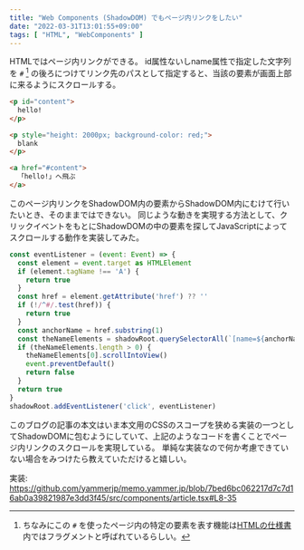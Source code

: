 ```yaml
---
title: "Web Components (ShadowDOM) でもページ内リンクをしたい"
date: "2022-03-31T13:01:55+09:00"
tags: [ "HTML", "WebComponents" ]
---
```


HTMLではページ内リンクができる。
id属性ないしname属性で指定した文字列を `#` [^1] の後ろにつけてリンク先のパスとして指定すると、当該の要素が画面上部に来るようにスクロールする。

```html
<p id="content">
  hello!
</p>

<p style="height: 2000px; background-color: red;">
  blank
</p>

<a href="#content">
  「hello!」へ飛ぶ
</a>
```

このページ内リンクをShadowDOM内の要素からShadowDOM内にむけて行いたいとき、そのままではできない。
同じような動きを実現する方法として、クリックイベントをもとにShadowDOMの中の要素を探してJavaScriptによってスクロールする動作を実装してみた。

```javascript
const eventListener = (event: Event) => {
  const element = event.target as HTMLElement
  if (element.tagName !== 'A') {
    return true
  }
  const href = element.getAttribute('href') ?? ''
  if (!/^#/.test(href)) {
    return true
  }
  const anchorName = href.substring(1)
  const theNameElements = shadowRoot.querySelectorAll(`[name=${anchorName}], #${anchorName}`)
  if (theNameElements.length > 0) {
    theNameElements[0].scrollIntoView()
    event.preventDefault()
    return false
  }
  return true
}
shadowRoot.addEventListener('click', eventListener)
```

このブログの記事の本文はいま本文用のCSSのスコープを狭める実装の一つとしてShadowDOMに包むようにしていて、上記のようなコードを書くことでページ内リンクのスクロールを実現している。
単純な実装なので何か考慮できていない場合をみつけたら教えていただけると嬉しい。

実装: https://github.com/yammerjp/memo.yammer.jp/blob/7bed6bc062217d7c7d16ab0a39821987e3dd3f45/src/components/article.tsx#L8-35

[^1]: ちなみにこの `#` を使ったページ内の特定の要素を表す機能は[HTMLの仕様書](https://html.spec.whatwg.org/multipage/browsing-the-web.html#scroll-to-fragid)内ではフラグメントと呼ばれているらしい。
